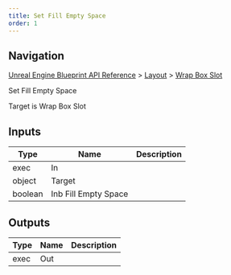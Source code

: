 ```yaml
---
title: Set Fill Empty Space
order: 1
---
```

## Navigation

[Unreal Engine Blueprint API Reference](https://dev.epicgames.com/documentation/en-us/unreal-engine/BlueprintAPI) > [Layout](https://dev.epicgames.com/documentation/en-us/unreal-engine/BlueprintAPI/Layout) > [Wrap Box Slot](https://dev.epicgames.com/documentation/en-us/unreal-engine/BlueprintAPI/Layout/WrapBoxSlot)

Set Fill Empty Space

Target is Wrap Box Slot

## Inputs

| Type | Name | Description |
| --- | --- | --- |
| exec | In |  |
| object | Target |  |
| boolean | Inb Fill Empty Space |  |

## Outputs

| Type | Name | Description |
| --- | --- | --- |
| exec | Out |  |
